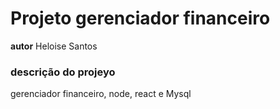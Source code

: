 # Projeto gerenciador financeiro
**autor** Heloise Santos

### descrição do projeyo
gerenciador financeiro, node, react e Mysql